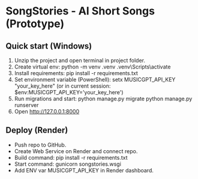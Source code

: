 # SongStories - AI Short Songs (Prototype)

## Quick start (Windows)
1. Unzip the project and open terminal in project folder.
2. Create virtual env:
   python -m venv .venv
   .venv\Scripts\activate
3. Install requirements:
   pip install -r requirements.txt
4. Set environment variable (PowerShell):
   setx MUSICGPT_API_KEY "your_key_here"
   (or in current session: $env:MUSICGPT_API_KEY='your_key_here')
5. Run migrations and start:
   python manage.py migrate
   python manage.py runserver
6. Open http://127.0.0.1:8000

## Deploy (Render)
- Push repo to GitHub.
- Create Web Service on Render and connect repo.
- Build command: pip install -r requirements.txt
- Start command: gunicorn songstories.wsgi
- Add ENV var MUSICGPT_API_KEY in Render dashboard.
